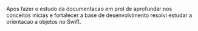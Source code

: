 Apos fazer o estudo da documentacao em prol de aprofundar nos conceitos inicias e fortalecer a base de desenvolvimento resolvi estudar a orientacao a objetos no Swift.




